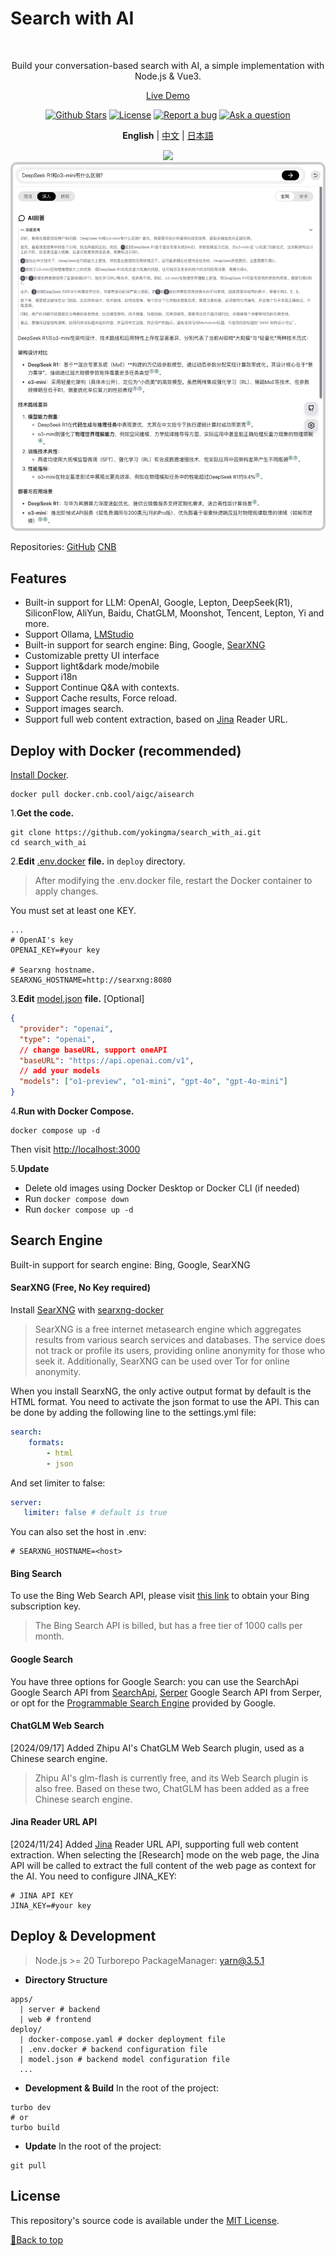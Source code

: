 <a name="top"></a>
# Search with AI

<br>
<p align="center">
  Build your conversation-based search with AI, a simple implementation with Node.js & Vue3.
</p>
<p align="center">
  <a href="https://isou.chat/">Live Demo</a>
</p>

<p align="center">
  <a href="https://github.com/yokingma/search_with_ai/stargazers"><img src="https://img.shields.io/github/stars/yokingma/search_with_ai" alt="Github Stars"></a>
  <a href="https://github.com/yokingma/search_with_ai/blob/main/LICENSE"><img src="https://img.shields.io/badge/license-MIT-purple" alt="License"></a>
  <a href="https://github.com/yokingma/search_with_ai/issues/new"><img src="https://img.shields.io/badge/Report a bug-Github-%231F80C0" alt="Report a bug"></a>
  <a href="https://github.com/yokingma/search_with_ai/discussions/new?category=q-a"><img src="https://img.shields.io/badge/Ask a question-Github-%231F80C0" alt="Ask a question"></a>
</p>

<div align="center">

**English** | [中文](./README_ZH_CN.md) | [日本語](./README_JP.md)

</div>

<div align="center">
 <img src="./assets/screenshot.jpg"></img>
</div>

<div align="center">
 <img src="./assets/deepseek.png" style="box-sizing: border-box;border: 4px solid #ccc;border-radius: 10px;"></img>
</div>

Repositories: [GitHub](https://github.com/yokingma/search_with_ai) [CNB](https://cnb.cool/isou/AiSearch)

## Features

* Built-in support for LLM: OpenAI, Google, Lepton, DeepSeek(R1), SiliconFlow, AliYun, Baidu, ChatGLM, Moonshot, Tencent, Lepton, Yi and more.
* Support Ollama, [LMStudio](https://github.com/lmstudio-ai/lms)
* Built-in support for search engine: Bing, Google, [SearXNG](https://github.com/searxng/searxng)
* Customizable pretty UI interface
* Support light&dark mode/mobile
* Support i18n
* Support Continue Q&A with contexts.
* Support Cache results, Force reload.
* Support images search.
* Support full web content extraction, based on [Jina](https://jina.ai/) Reader URL.

## Deploy with Docker (recommended)

[Install Docker](https://docs.docker.com/install/).

```shell
docker pull docker.cnb.cool/aigc/aisearch
```

1.**Get the code.**

```shell
git clone https://github.com/yokingma/search_with_ai.git
cd search_with_ai
```

2.**Edit** [.env.docker](https://github.com/yokingma/search_with_ai/blob/main/.env) **file.** in ```deploy``` directory.

> After modifying the .env.docker file, restart the Docker container to apply changes.

You must set at least one KEY.

```shell
...
# OpenAI's key
OPENAI_KEY=#your key

# Searxng hostname.
SEARXNG_HOSTNAME=http://searxng:8080
```

3.**Edit** [model.json](https://github.com/yokingma/search_with_ai/blob/main/deploy/model.json) **file.** [Optional]

```json
{
  "provider": "openai",
  "type": "openai",
  // change baseURL, support oneAPI
  "baseURL": "https://api.openai.com/v1",
  // add your models
  "models": ["o1-preview", "o1-mini", "gpt-4o", "gpt-4o-mini"]
}
```

4.**Run with Docker Compose.**

```shell
docker compose up -d
```

Then visit <http://localhost:3000>

5.**Update**

- Delete old images using Docker Desktop or Docker CLI (if needed)
- Run ```docker compose down```
- Run ```docker compose up -d```

## Search Engine

Built-in support for search engine: Bing, Google, SearXNG

#### SearXNG (Free, No Key required)

Install [SearXNG](https://github.com/searxng/searxng) with [searxng-docker](https://github.com/searxng/searxng-docker)
> SearXNG is a free internet metasearch engine which aggregates results from various search services and databases. The service does not track or profile its users, providing online anonymity for those who seek it. Additionally, SearXNG can be used over Tor for online anonymity.

When you install SearxNG, the only active output format by default is the HTML format. You need to activate the json format to use the API. This can be done by adding the following line to the settings.yml file:

```yaml
search:
    formats:
        - html
        - json
```

And set limiter to false:

```yaml
server:
   limiter: false # default is true
```

You can also set the host in .env:

```shell
# SEARXNG_HOSTNAME=<host>
```

#### Bing Search

To use the Bing Web Search API, please visit [this link](https://www.microsoft.com/en-us/bing/apis/bing-web-search-api) to obtain your Bing subscription key.
> The Bing Search API is billed, but has a free tier of 1000 calls per month.

#### Google Search

You have three options for Google Search: you can use the SearchApi Google Search API from [SearchApi](https://www.searchapi.io/), [Serper](https://www.serper.dev/) Google Search API from Serper, or opt for the [Programmable Search Engine](https://developers.google.com/custom-search) provided by Google.

#### ChatGLM Web Search

[2024/09/17] Added Zhipu AI's ChatGLM Web Search plugin, used as a Chinese search engine.
> Zhipu AI's glm-flash is currently free, and its Web Search plugin is also free. Based on these two, ChatGLM has been added as a free Chinese search engine.

#### Jina Reader URL API
[2024/11/24] Added [Jina](https://jina.ai/) Reader URL API, supporting full web content extraction.
When selecting the [Research] mode on the web page, the Jina API will be called to extract the full content of the web page as context for the AI. You need to configure JINA_KEY:

```shell
# JINA API KEY
JINA_KEY=#your key
```

## Deploy & Development

> Node.js >= 20
> Turborepo
> PackageManager: yarn@3.5.1

* **Directory Structure**

```text
apps/
  | server # backend
  | web # frontend
deploy/
  | docker-compose.yaml # docker deployment file
  | .env.docker # backend configuration file
  | model.json # backend model configuration file
  ...
```

* **Development & Build**
In the root of the project:

```shell
turbo dev
# or
turbo build
```

* **Update**
In the root of the project:

```shell
git pull
```

## License

This repository's source code is available under the [MIT License](LICENSE).

[🚀Back to top](#top)
